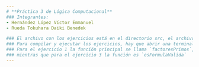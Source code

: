 ```yaml
---
# **Práctica 3 de Lógica Computacional**
### Integrantes:
- Hernández López Víctor Emmanuel
- Rueda Tokuhara Daiki Benedek

### El archivo con los ejercicios está en el directorio src, el archivo `practica3.hs`.
### Para compilar y ejecutar los ejercicios, hay que abrir una terminal en el directorio src y ejecutar el comando: "ghci"
### Para el ejercicio 1 la función principal se llama `factoresPrimos`, para el ejercicio 2 la función es `asignarNumero`,
### mientras que para el ejercicio 3 la función es `esFormulaValida`
---
```

